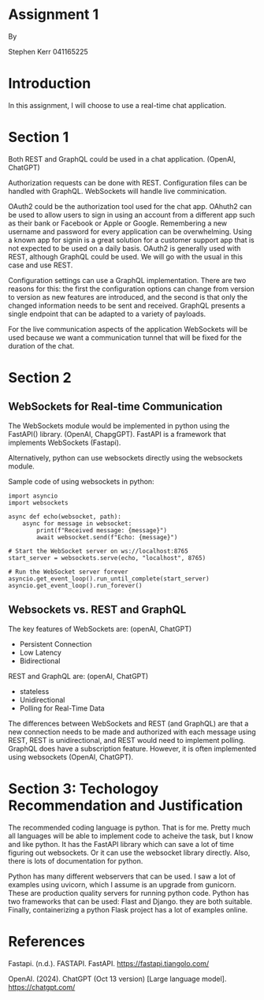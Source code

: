 # Assignment 1

By

Stephen Kerr
041165225







# Introduction

In this assignment, I will choose to use a real-time chat application.


# Section 1

Both REST and GraphQL could be used in a chat application.  (OpenAI, ChatGPT)

Authorization requests can be done with REST.  Configuration files can be handled with GraphQL.  WebSockets will handle live comminication.

OAuth2 could be the authorization tool used for the chat app.  OAhuth2 can be used to allow users to sign in using an account from a different app such as their bank or Facebook or Apple or Google.  Remembering a new username and password for every application can be overwhelming.  Using a known app for signin is a great solution for a customer support app that is not expected to be used on a daily basis.  OAuth2 is generally used with REST, although GraphQL could be used.  We will go with the usual in this case and use REST.

Configuration settings can use a GraphQL implementation.  There are two reasons for this: the first the configuration options can change from version to version as new features are introduced, and the second is that only the changed information needs to be sent and received.  GraphQL presents a single endpoint that can be adapted to a variety of payloads.  

For the live communication aspects of the application WebSockets will be used because we want a communication tunnel that will be fixed for the duration of the chat.

# Section 2

## WebSockets for Real-time Communication

The WebSockets module would be implemented in python using the FastAPI() library. (OpenAI, ChapgGPT).  FastAPI is a framework that implements WebSockets (Fastapi).  

Alternatively, python can use websockets directly using the websockets module.  

Sample code of using websockets in python:

```
import asyncio
import websockets

async def echo(websocket, path):
    async for message in websocket:
        print(f"Received message: {message}")
        await websocket.send(f"Echo: {message}")

# Start the WebSocket server on ws://localhost:8765
start_server = websockets.serve(echo, "localhost", 8765)

# Run the WebSocket server forever
asyncio.get_event_loop().run_until_complete(start_server)
asyncio.get_event_loop().run_forever()
```

## Websockets vs. REST and GraphQL

The key features of WebSockets are: (openAI, ChatGPT)
- Persistent Connection
- Low Latency
- Bidirectional

REST and GraphQL are: (openAI, ChatGPT)
- stateless
- Unidirectional
- Polling for Real-Time Data 

The differences between WebSockets and REST (and GraphQL) are that a new connection needs to be made and authorized with each message using REST, REST is unidirectional, and REST would need to implement polling.  GraphQL does have a subscription feature.  However, it is often implemented using websockets (OpenAI, ChatGPT).

# Section 3: Techologoy Recommendation and Justification

The recommended coding language is python.  That is for me.  Pretty much all languages will be able to implement code to acheive the task, but I know and like python.  It has the FastAPI library which can save a lot of time figuring out websockets.  Or it can use the websocket library directly.  Also, there is lots of documentation for python.

Python has many different webservers that can be used.  I saw a lot of examples using uvicorn, which I assume is an upgrade from gunicorn.  These are production quality servers for running python code.  Python has two frameworks that can be used: Flast and Django.  they are both suitable.  Finally, containerizing a python Flask project has a lot of examples online.




# References

Fastapi. (n.d.). FASTAPI. FastAPI. https://fastapi.tiangolo.com/ 

OpenAI. (2024). ChatGPT (Oct 13 version) [Large language model]. https://chatgpt.com/

